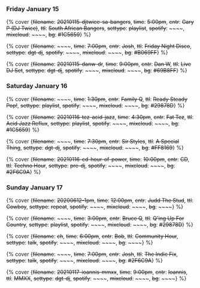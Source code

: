 ### Friday January 15

{% cover {~~filename~~: ~~20210115-djtwice-sa-bangers~~, ~~time~~: ~~5:00pm~~, ~~cntr~~: ~~Gary P (DJ Twice)~~, ~~ttl~~: ~~South African Bangers~~, ~~settype~~: ~~playlist~~, ~~spotify~~: ~~~~, ~~mixcloud~~: ~~~~, ~~bg~~: ~~#1C5659~~} %}

{% cover {~~filename~~: ~~~~, ~~time~~: ~~7:00pm~~, ~~cntr~~: ~~Josh~~, ~~ttl~~: ~~Friday Night Disco~~, ~~settype~~: ~~dgt-dj~~, ~~spotify~~: ~~~~, ~~mixcloud~~: ~~~~, ~~bg~~: ~~#B069FF~~} %}

{% cover {~~filename~~: ~~20210115-danw-dr~~, ~~time~~: ~~9:00pm~~, ~~cntr~~: ~~Dan W~~, ~~ttl~~: ~~Live DJ Set~~, ~~settype~~: ~~dgt-dj~~, ~~spotify~~: ~~~~, ~~mixcloud~~: ~~~~, ~~bg~~: ~~#69B8FF~~} %}


### Saturday January 16

{% cover {~~filename~~: ~~~~, ~~time~~: ~~1:30pm~~, ~~cntr~~: ~~Family Q~~, ~~ttl~~: ~~Ready Steady Pop!~~, ~~settype~~: ~~playlist~~, ~~spotify~~: ~~~~, ~~mixcloud~~: ~~~~, ~~bg~~: ~~#29878D~~} %}

{% cover {~~filename~~: ~~20210116-tez-acid-jazz~~, ~~time~~: ~~4:30pm~~, ~~cntr~~: ~~Fat Tez~~, ~~ttl~~: ~~Acid Jazz Reflux~~, ~~settype~~: ~~playlist~~, ~~spotify~~: ~~~~, ~~mixcloud~~: ~~~~, ~~bg~~: ~~#1C5659~~} %}

{% cover {~~filename~~: ~~~~, ~~time~~: ~~7:30pm~~, ~~cntr~~: ~~Sir Styles~~, ~~ttl~~: ~~A Special Thing~~, ~~settype~~: ~~dgt-dj~~, ~~spotify~~: ~~~~, ~~mixcloud~~: ~~~~, ~~bg~~: ~~#FF8169~~} %}

{% cover {~~filename~~: ~~20210116-cd-hour-of-power~~, ~~time~~: ~~10:00pm~~, ~~cntr~~: ~~CD~~, ~~ttl~~: ~~Techno Hour~~, ~~settype~~: ~~pre-dj~~, ~~spotify~~: ~~~~, ~~mixcloud~~: ~~~~, ~~bg~~: ~~#2F6C9A~~} %}


### Sunday January 17

{% cover {~~filename~~: ~~20200612-1pm~~, ~~time~~: ~~12:00pm~~, ~~cntr~~: ~~Judd The Stud~~, ~~ttl~~: ~~Cowboy~~, ~~settype~~: ~~repeat~~, ~~spotify~~: ~~~~, ~~mixcloud~~: ~~~~, ~~bg~~: ~~~~} %}

{% cover {~~filename~~: ~~~~, ~~time~~: ~~3:00pm~~, ~~cntr~~: ~~Bruce Q~~, ~~ttl~~: ~~Q'ing Up For Country~~, ~~settype~~: ~~playlist~~, ~~spotify~~: ~~~~, ~~mixcloud~~: ~~~~, ~~bg~~: ~~#29878D~~} %}

{% cover {~~filename~~: ~~ch~~, ~~time~~: ~~6:00pm~~, ~~cntr~~: ~~Bob~~, ~~ttl~~: ~~Community Hour~~, ~~settype~~: ~~talk~~, ~~spotify~~: ~~~~, ~~mixcloud~~: ~~~~, ~~bg~~: ~~~~} %}

{% cover {~~filename~~: ~~~~, ~~time~~: ~~7:00pm~~, ~~cntr~~: ~~Josh~~, ~~ttl~~: ~~The Indie Fix~~, ~~settype~~: ~~talk~~, ~~spotify~~: ~~~~, ~~mixcloud~~: ~~~~, ~~bg~~: ~~#2F6C9A~~} %}

{% cover {~~filename~~: ~~20210117-ioannis-mmxx~~, ~~time~~: ~~9:00pm~~, ~~cntr~~: ~~Ioannis~~, ~~ttl~~: ~~MMXX~~, ~~settype~~: ~~dgt-dj~~, ~~spotify~~: ~~~~, ~~mixcloud~~: ~~~~, ~~bg~~: ~~~~} %}
